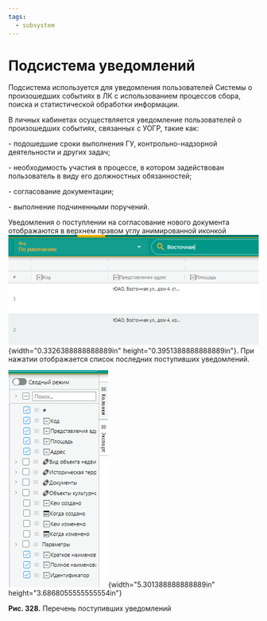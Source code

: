 ```yaml
---
tags:
  - subsystem
---
```

Подсистема уведомлений
======================

Подсистема используется для уведомления пользователей Системы о
произошедших событиях в ЛК с использованием процессов сбора, поиска и
статистической обработки информации.

В личных кабинетах осуществляется уведомление пользователей о
произошедших событиях, связанных с УОГР, такие как:

\- подошедшие сроки выполнения ГУ, контрольно-надзорной деятельности и
других задач;

\- необходимость участия в процессе, в котором задействован пользователь
в виду его должностных обязанностей;

\- согласование документации;

\- выполнение подчиненными поручений.

Уведомления о поступлении на согласование нового документа отображаются
в верхнем правом углу анимированной иконкой
![](../images/media/image1.png){width="0.3326388888888889in"
height="0.3951388888888889in"}. При нажатии отображается список
последних поступивших уведомлений.

![](../images/media/image2.png){width="5.301388888888889in"
height="3.6868055555555554in"}

**Рис. 328.** Перечень поступивших уведомлений
